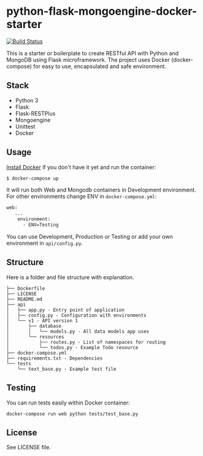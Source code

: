 # python-flask-mongoengine-docker-starter

[![Build Status](https://travis-ci.org/joemccann/dillinger.svg?branch=master)](https://travis-ci.org/joemccann/dillinger)

This is a starter or boilerplate to create RESTful API with Python and MongoDB using Flask microframework. The project uses Docker (docker-compose) for easy to use, encapsulated and safe environment.

## Stack

- Python 3
- Flask
- Flask-RESTPlus
- Mongoengine
- Unittest
- Docker

## Usage

[Install Docker](https://www.docker.com/products/docker-desktop) if you don't have it yet and run the container:

```sh
$ docker-compose up
```

It will run both Web and Mongodb containers in Development environment.
For other environments change ENV in `docker-compose.yml`:

```sh
web:
   ...
    environment:
      - ENV=Testing
```

You can use Development, Production or Testing or add your own environment in `api/config.py`.

## Structure

Here is a folder and file structure with explanation.

```
├── Dockerfile
├── LICENSE
├── README.md
├── api
│   ├── app.py - Entry point of application
│   ├── config.py - Configuration with environments
│   └── v1 - API version 1
│       ├── database
│       │   └── models.py - All data models app uses
│       └── resources
│           ├── routes.py - List of namespaces for routing
│           └── todos.py - Example Todo resource
├── docker-compose.yml
├── requirements.txt - Dependencies
└── tests
    └── text_base.py - Example test file
```

## Testing

You can run tests easily within Docker container:

```
docker-compose run web python tests/test_base.py
```

## License

See LICENSE file.
